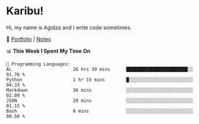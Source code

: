 # Karibu!
Hi, my name is Agidza and I write code sometimes.

🫧 [Portfolio](https://lynnagidza.github.io/) | [Notes](https://medium.com/me/stories/public)

<!--START_SECTION:waka-->
📊 **This Week I Spent My Time On** 

```text
💬 Programming Languages: 
AL                       26 hrs 39 mins      ███████████████████████░░   91.76 % 
Python                   1 hr 15 mins        █░░░░░░░░░░░░░░░░░░░░░░░░   04.33 % 
Markdown                 36 mins             ░░░░░░░░░░░░░░░░░░░░░░░░░   02.09 % 
JSON                     20 mins             ░░░░░░░░░░░░░░░░░░░░░░░░░   01.15 % 
Bash                     8 mins              ░░░░░░░░░░░░░░░░░░░░░░░░░   00.50 % 

```


<!--END_SECTION:waka-->
<!--#### 💟 **Digital Swag**
[![@agidza's Holopin board](https://holopin.me/agidza)](https://holopin.io/@agidza)
